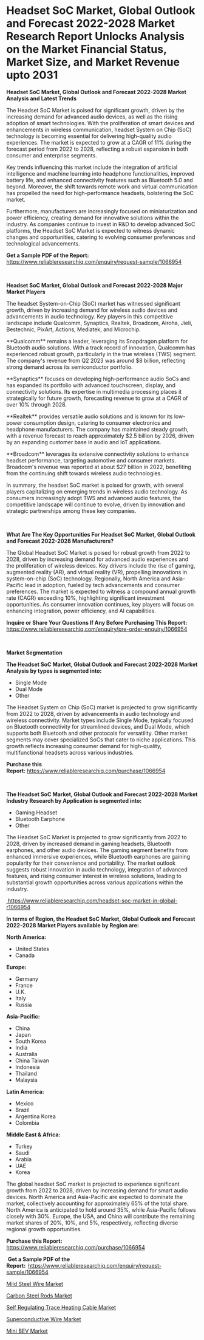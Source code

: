 <p><h1>Headset SoC Market, Global Outlook and Forecast 2022-2028 Market Research Report Unlocks Analysis on the Market Financial Status, Market Size, and Market Revenue upto 2031</h1></p><p><strong>Headset SoC Market, Global Outlook and Forecast 2022-2028 Market Analysis and Latest Trends</strong></p>
<p><p>The Headset SoC Market is poised for significant growth, driven by the increasing demand for advanced audio devices, as well as the rising adoption of smart technologies. With the proliferation of smart devices and enhancements in wireless communication, headset System on Chip (SoC) technology is becoming essential for delivering high-quality audio experiences. The market is expected to grow at a CAGR of 11% during the forecast period from 2022 to 2028, reflecting a robust expansion in both consumer and enterprise segments.</p><p>Key trends influencing this market include the integration of artificial intelligence and machine learning into headphone functionalities, improved battery life, and enhanced connectivity features such as Bluetooth 5.0 and beyond. Moreover, the shift towards remote work and virtual communication has propelled the need for high-performance headsets, bolstering the SoC market.</p><p>Furthermore, manufacturers are increasingly focused on miniaturization and power efficiency, creating demand for innovative solutions within the industry. As companies continue to invest in R&D to develop advanced SoC platforms, the Headset SoC Market is expected to witness dynamic changes and opportunities, catering to evolving consumer preferences and technological advancements.</p></p>
<p><strong>Get a Sample PDF of the Report:&nbsp;</strong> <a href="https://www.reliableresearchiq.com/enquiry/request-sample/1066954">https://www.reliableresearchiq.com/enquiry/request-sample/1066954</a></p>
<p>&nbsp;</p>
<p><strong>Headset SoC Market, Global Outlook and Forecast 2022-2028 Major Market Players</strong></p>
<p><p>The headset System-on-Chip (SoC) market has witnessed significant growth, driven by increasing demand for wireless audio devices and advancements in audio technology. Key players in this competitive landscape include Qualcomm, Synaptics, Realtek, Broadcom, Airoha, Jieli, Bestechnic, PixArt, Actions, Mediatek, and Microchip.</p><p>**Qualcomm** remains a leader, leveraging its Snapdragon platform for Bluetooth audio solutions. With a track record of innovation, Qualcomm has experienced robust growth, particularly in the true wireless (TWS) segment. The company's revenue from Q2 2023 was around $8 billion, reflecting strong demand across its semiconductor portfolio.</p><p>**Synaptics** focuses on developing high-performance audio SoCs and has expanded its portfolio with advanced touchscreen, display, and connectivity solutions. Its expertise in multimedia processing places it strategically for future growth, forecasting revenue to grow at a CAGR of over 10% through 2028.</p><p>**Realtek** provides versatile audio solutions and is known for its low-power consumption design, catering to consumer electronics and headphone manufacturers. The company has maintained steady growth, with a revenue forecast to reach approximately $2.5 billion by 2026, driven by an expanding customer base in audio and IoT applications.</p><p>**Broadcom** leverages its extensive connectivity solutions to enhance headset performance, targeting automotive and consumer markets. Broadcom's revenue was reported at about $27 billion in 2022, benefiting from the continuing shift towards wireless audio technologies. </p><p>In summary, the headset SoC market is poised for growth, with several players capitalizing on emerging trends in wireless audio technology. As consumers increasingly adopt TWS and advanced audio features, the competitive landscape will continue to evolve, driven by innovation and strategic partnerships among these key companies.</p></p>
<p>&nbsp;</p>
<p><strong>What Are The Key Opportunities For Headset SoC Market, Global Outlook and Forecast 2022-2028 Manufacturers?</strong></p>
<p><p>The Global Headset SoC Market is poised for robust growth from 2022 to 2028, driven by increasing demand for advanced audio experiences and the proliferation of wireless devices. Key drivers include the rise of gaming, augmented reality (AR), and virtual reality (VR), propelling innovations in system-on-chip (SoC) technology. Regionally, North America and Asia-Pacific lead in adoption, fueled by tech advancements and consumer preferences. The market is expected to witness a compound annual growth rate (CAGR) exceeding 10%, highlighting significant investment opportunities. As consumer innovation continues, key players will focus on enhancing integration, power efficiency, and AI capabilities.</p></p>
<p><strong>Inquire or Share Your Questions If Any Before Purchasing This Report:</strong> <a href="https://www.reliableresearchiq.com/enquiry/pre-order-enquiry/1066954">https://www.reliableresearchiq.com/enquiry/pre-order-enquiry/1066954</a></p>
<p>&nbsp;</p>
<p><strong>Market Segmentation</strong></p>
<p><strong>The Headset SoC Market, Global Outlook and Forecast 2022-2028 Market Analysis by types is segmented into:</strong></p>
<p><ul><li>Single Mode</li><li>Dual Mode</li><li>Other</li></ul></p>
<p><p>The Headset System on Chip (SoC) market is projected to grow significantly from 2022 to 2028, driven by advancements in audio technology and wireless connectivity. Market types include Single Mode, typically focused on Bluetooth connectivity for streamlined devices, and Dual Mode, which supports both Bluetooth and other protocols for versatility. Other market segments may cover specialized SoCs that cater to niche applications. This growth reflects increasing consumer demand for high-quality, multifunctional headsets across various industries.</p></p>
<p><strong>Purchase this Report:&nbsp;</strong><a href="https://www.reliableresearchiq.com/purchase/1066954">https://www.reliableresearchiq.com/purchase/1066954</a></p>
<p>&nbsp;</p>
<p><strong>The Headset SoC Market, Global Outlook and Forecast 2022-2028 Market Industry Research by Application is segmented into:</strong></p>
<p><ul><li>Gaming Headset</li><li>Bluetooth Earphone</li><li>Other</li></ul></p>
<p><p>The Headset SoC Market is projected to grow significantly from 2022 to 2028, driven by increased demand in gaming headsets, Bluetooth earphones, and other audio devices. The gaming segment benefits from enhanced immersive experiences, while Bluetooth earphones are gaining popularity for their convenience and portability. The market outlook suggests robust innovation in audio technology, integration of advanced features, and rising consumer interest in wireless solutions, leading to substantial growth opportunities across various applications within the industry.</p></p>
<p><a href="https://www.reliableresearchiq.com/headset-soc-market-in-global-r1066954">&nbsp;https://www.reliableresearchiq.com/headset-soc-market-in-global-r1066954</a></p>
<p><strong>In terms of Region, the Headset SoC Market, Global Outlook and Forecast 2022-2028 Market Players available by Region are:</strong></p>
<p>
    <p> <strong> North America: </strong>
        <ul>
            <li>United States</li>
            <li>Canada</li>
        </ul>
        </p> 
    <p> <strong> Europe: </strong>
        <ul>
            <li>Germany</li>
            <li>France</li>
            <li>U.K.</li>
            <li>Italy</li>
            <li>Russia</li>
        </ul>
        </p> 
    <p> <strong> Asia-Pacific: </strong>
        <ul>
            <li>China</li>
            <li>Japan</li>
            <li>South Korea</li>
            <li>India</li>
            <li>Australia</li>
            <li>China Taiwan</li>
            <li>Indonesia</li>
            <li>Thailand</li>
            <li>Malaysia</li>
        </ul>
        </p> 
    <p> <strong> Latin America: </strong>
        <ul>
            <li>Mexico</li>
            <li>Brazil</li>
            <li>Argentina Korea</li>
            <li>Colombia</li>
        </ul>
        </p> 
    <p> <strong> Middle East & Africa: </strong>
        <ul>
            <li>Turkey</li>
            <li>Saudi</li>
            <li>Arabia</li>
            <li>UAE</li>
            <li>Korea</li>
        </ul>
    </p>
    </p>
<p><p>The global headset SoC market is projected to experience significant growth from 2022 to 2028, driven by increasing demand for smart audio devices. North America and Asia-Pacific are expected to dominate the market, collectively accounting for approximately 65% of the total share. North America is anticipated to hold around 35%, while Asia-Pacific follows closely with 30%. Europe, the USA, and China will contribute the remaining market shares of 20%, 10%, and 5%, respectively, reflecting diverse regional growth opportunities.</p></p>
<p><strong>Purchase this Report: </strong><a href="https://www.reliableresearchiq.com/purchase/1066954">https://www.reliableresearchiq.com/purchase/1066954</a></p>
<p>&nbsp;<strong>Get a Sample PDF of the Report:&nbsp;&nbsp;</strong><a href="https://www.reliableresearchiq.com/enquiry/request-sample/1066954">https://www.reliableresearchiq.com/enquiry/request-sample/1066954</a></p>
<p><strong></strong></p>
<p><p><a href="https://issuu.com/reportprime-2/docs/mild-steel-wire-market-size-2030.pp_efb0c5025d6ba1">Mild Steel Wire Market</a></p><p><a href="https://issuu.com/reportprime-2/docs/carbon-steel-rods-market-size-2030._106433c79c1ef2">Carbon Steel Rods Market</a></p><p><a href="https://medium.com/@bradleyills65767/the-self-regulating-trace-heating-cable-market-report-analyzes-important-operational-and-5b4e737d2de5">Self Regulating Trace Heating Cable Market</a></p><p><a href="https://medium.com/@bradleyills65767/the-global-superconductive-wire-market-is-projected-to-experience-an-annual-growth-rate-of-12-1-64c7fd42e4ea">Superconductive Wire Market</a></p><p><a href="https://www.linkedin.com/pulse/mini-bev-market-report-product-type-three-wheelsfour-wheels-6y4oe?trackingId=eS%2Bp7bm6S9atZ5pozYuadg%3D%3D">Mini BEV Market</a></p></p>